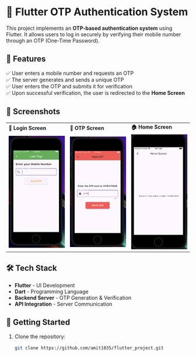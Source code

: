 # 🚀 Flutter OTP Authentication System

This project implements an **OTP-based authentication system** using Flutter. It allows users to log in securely by verifying their mobile number through an OTP (One-Time Password).

## 🔹 Features
✅ User enters a mobile number and requests an OTP  
✅ The server generates and sends a unique OTP  
✅ User enters the OTP and submits it for verification  
✅ Upon successful verification, the user is redirected to the **Home Screen**  

## 📸 Screenshots

<table>
  <tr>
    <td><b>🔐 Login Screen</b></td>
    <td><b>🔢 OTP Screen</b></td>
    <td><b>🏠 Home Screen</b></td>
  </tr>
  <tr>
    <td><img src="assets/images/loginScreen.png" alt="Login Screen" width="300"></td>
    <td><img src="assets/images/OtpScreen.png" alt="OTP Screen" width="300"></td>
    <td><img src="assets/images/HomeScreen.png" alt="Home Screen" width="300"></td>
  </tr>
</table>

## 🛠️ Tech Stack
- **Flutter** - UI Development  
- **Dart** - Programming Language  
- **Backend Server** - OTP Generation & Verification  
- **API Integration** - Server Communication  

## 🔗 Getting Started
1. Clone the repository:  
   ```bash
   git clone https://github.com/amit1035/flutter_project.git
